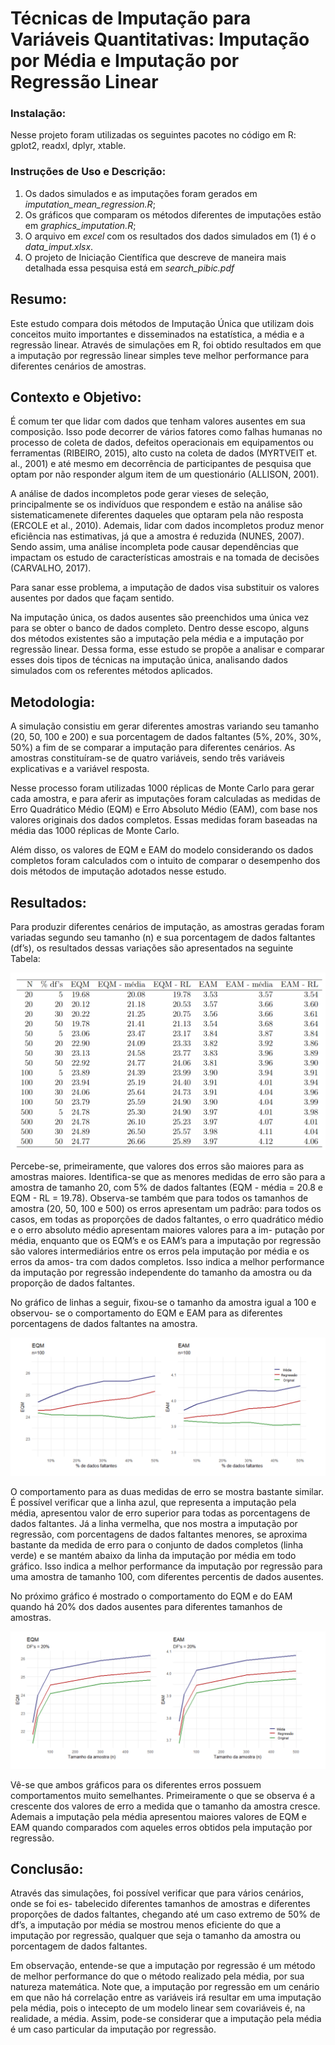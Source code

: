# Técnicas de Imputação para Variáveis Quantitativas: Imputação por Média e Imputação por Regressão Linear

### Instalação:
Nesse projeto foram utilizadas os seguintes pacotes no código em R: gplot2, readxl, dplyr, xtable.

### Instruções de Uso e Descrição: 
1. Os dados simulados e as imputações foram gerados em *imputation_mean_regression.R*;
2. Os gráficos que comparam os métodos diferentes de imputações estão em *graphics_imputation.R*;
3. O arquivo em *excel* com os resultados dos dados simulados em (1) é o *data_imput.xlsx*.
4. O projeto de Iniciação Científica que descreve de maneira mais detalhada essa pesquisa está em *search_pibic.pdf*

## Resumo:
Este estudo compara dois métodos de Imputação Única que utilizam dois
conceitos muito importantes e disseminados na estatística, a média e a regressão linear.
Através de simulações em R, foi obtido resultados em que a imputação por regressão linear
simples teve melhor performance para diferentes cenários de amostras.

## Contexto e Objetivo:
É comum ter que
lidar com dados que tenham valores ausentes em sua composição. Isso pode decorrer de
vários fatores como falhas humanas no processo de coleta de dados, defeitos operacionais em equipamentos ou ferramentas (RIBEIRO, 2015), alto custo na coleta de dados
(MYRTVEIT et. al., 2001) e até mesmo em decorrência de participantes de pesquisa que
optam por não responder algum item de um questionário (ALLISON, 2001).

A análise de dados incompletos pode gerar vieses de seleção, principalmente se os indivíduos
que respondem e estão na análise são sistematicamenete diferentes daqueles que optaram
pela não resposta (ERCOLE et al., 2010). Ademais, lidar com dados incompletos produz
menor eficiência nas estimativas, já que a amostra é reduzida (NUNES, 2007). Sendo
assim, uma análise incompleta pode causar dependências que impactam os estudo de
características amostrais e na tomada de decisões (CARVALHO, 2017).

Para sanar esse problema, a imputação de dados visa substituir os valores ausentes por dados que
façam sentido.

Na imputação única, os dados ausentes são preenchidos uma única vez
para se obter o banco de dados completo. Dentro desse escopo, alguns dos métodos
existentes são a imputação pela média e a imputação por regressão linear. Dessa forma,
esse estudo se propõe a analisar e comparar esses dois tipos de técnicas na imputação
única, analisando dados simulados com os referentes métodos aplicados.

## Metodologia:

A simulação consistiu em gerar diferentes amostras variando seu tamanho (20, 50, 100
e 200) e sua porcentagem de dados faltantes (5%, 20%, 30%, 50%) a fim de se comparar
a imputação para diferentes cenários. As amostras constituíram-se de quatro variáveis,
sendo três variáveis explicativas e a variável resposta.

Nesse processo foram utilizadas 1000 réplicas de Monte Carlo para gerar cada amostra,
e para aferir as imputações foram calculadas as medidas de Erro Quadrático Médio (EQM) e  Erro Absoluto Médio (EAM), com base nos
valores originais dos dados completos. Essas medidas foram baseadas na média das 1000
réplicas de Monte Carlo.

Além disso, os valores de EQM e EAM do modelo considerando os dados completos
foram calculados com o intuito de comparar o desempenho dos dois métodos de imputação
adotados nesse estudo.


## Resultados:

Para produzir diferentes cenários de imputação, as amostras geradas foram variadas
segundo seu tamanho (n) e sua porcentagem de dados faltantes (df’s), os resultados dessas
variações são apresentados na seguinte Tabela:

<img src="/plots/tabela1.PNG">

Percebe-se, primeiramente, que valores dos erros são maiores para as
amostras maiores. Identifica-se que as menores medidas de erro são para a amostra de
tamanho 20, com 5% de dados faltantes (EQM - média = 20.8 e EQM - RL = 19.78).
Observa-se também que para todos os tamanhos de amostra (20, 50, 100 e 500) os erros
apresentam um padrão: para todos os casos, em todas as proporções de dados faltantes,
o erro quadrático médio e o erro absoluto médio apresentam maiores valores para a im-
putação por média, enquanto que os EQM’s e os EAM’s para a imputação por regressão
são valores intermediários entre os erros pela imputação por média e os erros da amos-
tra com dados completos. Isso indica a melhor performance da imputação por regressão
independente do tamanho da amostra ou da proporção de dados faltantes.



No gráfico de linhas a seguir, fixou-se o tamanho da amostra igual a 100 e observou-
se o comportamento do EQM e EAM para as diferentes porcentagens de dados faltantes
na amostra. 

<img src="/plots/grafico2.PNG">

O comportamento para as duas medidas de erro se mostra
bastante similar. É possível verificar que a linha azul, que representa a imputação pela
média, apresentou valor de erro superior para todas as porcentagens de dados faltantes.
Já a linha vermelha, que nos mostra a imputação por regressão, com porcentagens de
dados faltantes menores, se aproxima bastante da medida de erro para o conjunto de
dados completos (linha verde) e se mantém abaixo da linha da imputação por média em
todo gráfico. Isso indica a melhor performance da imputação por regressão para uma
amostra de tamanho 100, com diferentes percentis de dados ausentes.

No próximo gráfico é mostrado o comportamento do EQM e do EAM quando há 20% dos dados ausentes para diferentes tamanhos de amostras. 

<img src="/plots/grafico1.PNG">

Vê-se
que ambos gráficos para os diferentes erros possuem comportamentos muito semelhantes.
Primeiramente o que se observa é a crescente dos valores de erro a medida que o tamanho
da amostra cresce. Ademais a imputação pela média apresentou maiores valores de EQM
e EAM quando comparados com aqueles erros obtidos pela imputação por regressão.


## Conclusão:

Através das simulações, foi possível verificar que para vários cenários, onde se foi es-
tabelecido diferentes tamanhos de amostras e diferentes proporções de dados faltantes,
chegando até um caso extremo de 50% de df’s, a imputação por média se mostrou menos
eficiente do que a imputação por regressão, qualquer que seja o tamanho da amostra ou
porcentagem de dados faltantes.

Em observação, entende-se que a imputação por regressão é um método de melhor
performance do que o método realizado pela média, por sua natureza matemática. Note
que, a imputação por regressão em um cenário em que não há correlação entre as variáveis
irá resultar em uma imputação pela média, pois o intecepto de um modelo linear sem
covariáveis é, na realidade, a média. Assim, pode-se considerar que a imputação pela
média é um caso particular da imputação por regressão.



